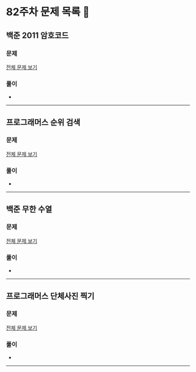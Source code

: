 # 82주차 문제 목록 📝

## 백준 2011 암호코드
### 문제
[전체 문제 보기](https://www.acmicpc.net/problem/2011)    

### 풀이
- 
___

## 프로그래머스 순위 검색
### 문제
[전체 문제 보기](https://school.programmers.co.kr/learn/courses/30/lessons/72412)

### 풀이
- 
___

## 백준 무한 수열
### 문제
[전체 문제 보기](https://www.acmicpc.net/problem/1351)

### 풀이
- 
___

## 프로그래머스 단체사진 찍기
### 문제
[전체 문제 보기](https://school.programmers.co.kr/learn/courses/30/lessons/1835)

### 풀이
- 
___
